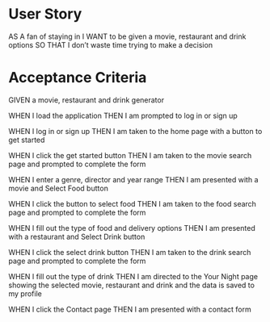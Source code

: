 # User Story
AS A fan of staying in
I WANT to be given a movie, restaurant and drink options
SO THAT I don’t waste time trying to make a decision

# Acceptance Criteria 
GIVEN a movie, restaurant and drink generator

WHEN I load the application
THEN I am prompted to log in or sign up

WHEN I log in or sign up
THEN I am taken to the home page with a button to get started

WHEN I click the get started button
THEN I am taken to the movie search page and prompted to complete the form

WHEN I enter a genre, director and year range
THEN I am presented with a movie and Select Food button

WHEN I click the button to select food
THEN I am taken to the food search page and prompted to complete the form

WHEN I fill out the type of food and delivery options
THEN I am presented with a restaurant and Select Drink button

WHEN I click the select drink button
THEN I am taken to the drink search page and prompted to complete the form

WHEN I fill out the type of drink
THEN I am directed to the Your Night page showing the selected movie, restaurant and drink and the data is saved to my profile

WHEN I click the Contact page
THEN I am presented with a contact form 
